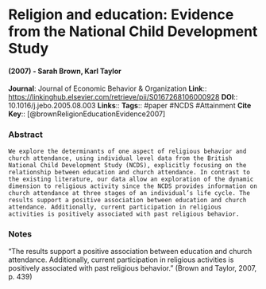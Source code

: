 # Religion and education: Evidence from the National Child Development Study
#### (2007) - Sarah Brown, Karl Taylor
**Journal**: Journal of Economic Behavior & Organization
**Link**:: https://linkinghub.elsevier.com/retrieve/pii/S0167268106000928
**DOI**:: 10.1016/j.jebo.2005.08.003
**Links**:: 
**Tags**:: #paper #NCDS #Attainment 
**Cite Key**:: [@brownReligionEducationEvidence2007]

### Abstract

```
We explore the determinants of one aspect of religious behavior and church attendance, using individual level data from the British National Child Development Study (NCDS), explicitly focusing on the relationship between education and church attendance. In contrast to the existing literature, our data allow an exploration of the dynamic dimension to religious activity since the NCDS provides information on church attendance at three stages of an individual’s life cycle. The results support a positive association between education and church attendance. Additionally, current participation in religious activities is positively associated with past religious behavior.
```

### Notes

“The results support a positive association between education and church attendance. Additionally, current participation in religious activities is positively associated with past religious behavior.” (Brown and Taylor, 2007, p. 439)